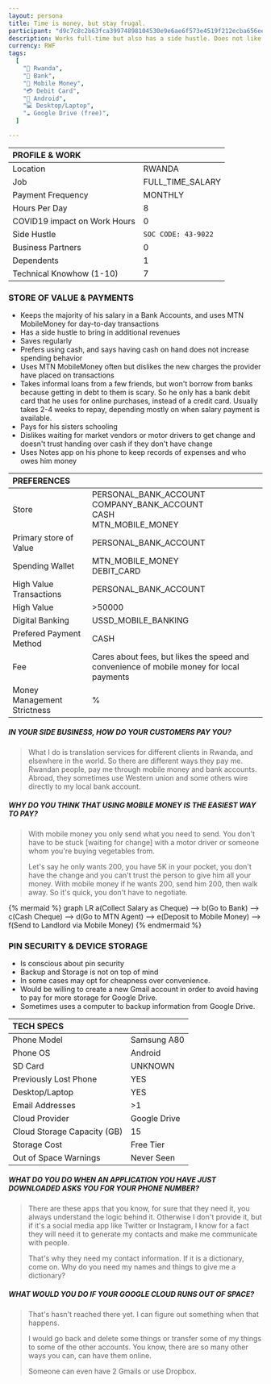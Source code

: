 ```yaml
---
layout: persona
title: Time is money, but stay frugal.
participant: "d9c7c8c2b63fca39974898104530e9e6ae6f573e4519f212ecba656eed6a6067"
description: Works full-time but also has a side hustle. Does not like waiting for change when paying with cash at the market or when taking a motor bike - especially after some bad experience with not getting the correct change. Considers MobileMoney as safer but not necessarily quicker. Would prefer to create a new Gmail account to get an additional 15GB of space, instead of getting a paid Google Drive subscription.
currency: RWF
tags:
  [
    "📍 Rwanda",
    "🏦 Bank",
    "💸 Mobile Money",
    "💳 Debit Card",
    "📱 Android",
    "💻 Desktop/Laptop",
    "☁️ Google Drive (free)",
  ]

---
```


| PROFILE & WORK               |                     |
| :--------------------------- | ------------------- |
| Location                     | RWANDA              |
| Job                          | FULL_TIME_SALARY    |
| Payment Frequency            | MONTHLY             |
| Hours Per Day                | 8                   |
| COVID19 impact on Work Hours | 0                   |
| Side Hustle                  | `SOC CODE: 43-9022` |
| Business Partners            | 0                   |
| Dependents                   | 1                   |
| Technical Knowhow (1-10)     | 7                   |

### STORE OF VALUE & PAYMENTS

- Keeps the majority of his salary in a Bank Accounts, and uses MTN MobileMoney for day-to-day transactions
- Has a side hustle to bring in additional revenues
- Saves regularly
- Prefers using cash, and says having cash on hand does not increase spending behavior
- Uses MTN MobileMoney often but dislikes the new charges the provider have placed on transactions
- Takes informal loans from a few friends, but won't borrow from banks because getting in debt to them is scary. So he only has a bank debit card that he uses for online purchases, instead of a credit card. Usually takes 2-4 weeks to repay, depending mostly on when salary payment is available.
- Pays for his sisters schooling
- Dislikes waiting for market vendors or motor drivers to get change and doesn't trust handing over cash if they don't have change
- Uses Notes app on his phone to keep records of expenses and who owes him money

| PREFERENCES                 |                                                                                          |
| :-------------------------- | ---------------------------------------------------------------------------------------- |
| Store                       | PERSONAL_BANK_ACCOUNT<br />COMPANY_BANK_ACCOUNT<br />CASH<br />MTN_MOBILE_MONEY          |
| Primary store of Value      | PERSONAL_BANK_ACCOUNT                                                                    |
| Spending Wallet             | MTN_MOBILE_MONEY<br />DEBIT_CARD                                                         |
| High Value Transactions     | PERSONAL_BANK_ACCOUNT                                                                    |
| High Value                  | >50000                                                                                   |
| Digital Banking             | USSD_MOBILE_BANKING                                                                      |
| Prefered Payment Method     | CASH                                                                                     |
| Fee                         | Cares about fees, but likes the speed and convenience of mobile money for local payments |
| Money Management Strictness | %                                                                                        |

##### IN YOUR SIDE BUSINESS, HOW DO YOUR CUSTOMERS PAY YOU?

> What I do is translation services for different clients in Rwanda, and elsewhere in the world. So there are different ways they pay me. Rwandan people, pay me through mobile money and bank accounts. Abroad, they sometimes use Western union and some others wire directly to my local bank account.

##### WHY DO YOU THINK THAT USING MOBILE MONEY IS THE EASIEST WAY TO PAY?

> With mobile money you only send what you need to send. You don't have to be stuck [waiting for change] with a motor driver or someone whom you're buying vegetables from.
>
> Let's say he only wants 200, you have 5K in your pocket, you don't have the change and you can't trust the person to give him all your money. With mobile money if he wants 200, send him 200, then walk away. So it's quick, you don't have to negotiate.

{% mermaid %}
graph LR
    a(Collect Salary as Cheque) --> b(Go to Bank) --> c(Cash Cheque) --> d(Go to MTN Agent) --> e(Deposit to Mobile Money) --> f(Send to Landlord via Mobile Money)
{% endmermaid %}

### PIN SECURITY & DEVICE STORAGE

- Is conscious about pin security
- Backup and Storage is not on top of mind
- In some cases may opt for cheapness over convenience.
- Would be willing to create a new Gmail account in order to avoid having to pay for more storage for Google Drive.
- Sometimes uses a computer to backup information from Google Drive.

| TECH SPECS                  |              |
| :-------------------------- | ------------ |
| Phone Model                 | Samsung A80  |
| Phone OS                    | Android      |
| SD Card                     | UNKNOWN      |
| Previously Lost Phone       | YES          |
| Desktop/Laptop              | YES          |
| Email Addresses             | >1           |
| Cloud Provider              | Google Drive |
| Cloud Storage Capacity (GB) | 15           |
| Storage Cost                | Free Tier    |
| Out of Space Warnings       | Never Seen   |

##### WHAT DO YOU DO WHEN AN APPLICATION YOU HAVE JUST DOWNLOADED ASKS YOU FOR YOUR PHONE NUMBER?

> There are these apps that you know, for sure that they need it, you always understand the logic behind it. Otherwise I don't provide it, but if it's a social media app like Twitter or Instagram, I know for a fact they will need it to generate my contacts and make me communicate with people.
>
> That's why they need my contact information. If it is a dictionary, come on. Why do you need my names and things to give me a dictionary?

##### WHAT WOULD YOU DO IF YOUR GOOGLE CLOUD RUNS OUT OF SPACE?

> That's hasn't reached there yet. I can figure out something when that happens.
>
> I would go back and delete some things or transfer some of my things to some of the other accounts. You know, there are so many other ways you can, can have them online.
>
> Someone can even have 2 Gmails or use Dropbox.

